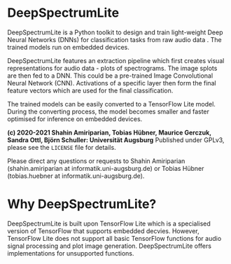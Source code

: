 # DeepSpectrumLite
DeepSpectrumLite is a Python toolkit to design and train light-weight Deep Neural Networks (DNNs) for classification tasks from raw audio data .
The trained models run on embedded devices.

DeepSpectrumLite features an extraction pipeline which first creates visual representations for audio data - plots of spectrograms.
The image splots are then fed to a DNN. This could be a pre-trained Image Convolutional Neural Network (CNN). 
Activations of a specific layer then form the final feature vectors which are used for the final classification.

The trained models can be easily converted to a TensorFlow Lite model. During the converting process, the model becomes smaller and faster optimised for inference on embedded devices.

**(c) 2020-2021 Shahin Amiriparian, Tobias Hübner, Maurice Gerczuk, Sandra Ottl, Björn Schuller: Universität Augsburg**
Published under GPLv3, please see the `LICENSE` file for details.

Please direct any questions or requests to Shahin Amiriparian (shahin.amiriparian at informatik.uni-augsburg.de) or Tobias Hübner (tobias.huebner at informatik.uni-augsburg.de).

# Why DeepSpectrumLite?
DeepSpectrumLite is built upon TensorFlow Lite which is a specialised version of TensorFlow that supports embedded decvies.
However, TensorFlow Lite does not support all basic TensorFlow functions for audio signal processing and plot image generation. DeepSpectrumLite offers implementations for unsupported functions.